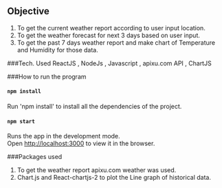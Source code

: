 ## Objective

1. To get the current weather report according to user input location.
2. To get the weather forecast for next 3 days based on user input.
3. To get the past 7 days weather report and make chart of Temperature and Humidity for those data.

###Tech. Used
ReactJS , NodeJs , Javascript , apixu.com API , ChartJS 


###How to run the program

#### `npm install`
 Run 'npm install' to install all the dependencies of the project. 

#### `npm start`

Runs the app in the development mode.<br>
Open [http://localhost:3000](http://localhost:3000) to view it in the browser.

###Packages used

1. To get the weather report apixu.com weather was used.
2. Chart.js and React-chartjs-2 to plot the Line graph of historical data.

